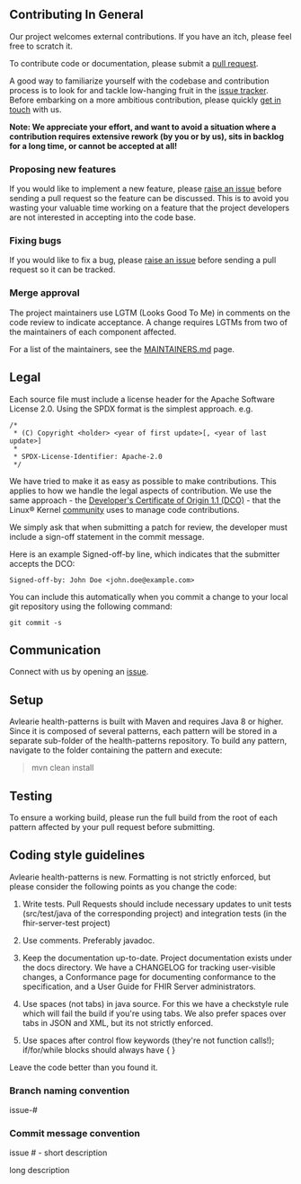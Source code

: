 ## Contributing In General
Our project welcomes external contributions. If you have an itch, please feel
free to scratch it.

To contribute code or documentation, please submit a [pull request](https://github.com/LinuxForHealth/health-patterns/pulls).

A good way to familiarize yourself with the codebase and contribution process is
to look for and tackle low-hanging fruit in the [issue tracker](https://github.com/LinuxForHealth/health-patterns/issues).
Before embarking on a more ambitious contribution, please quickly [get in touch](#communication) with us.

**Note: We appreciate your effort, and want to avoid a situation where a contribution
requires extensive rework (by you or by us), sits in backlog for a long time, or
cannot be accepted at all!**

### Proposing new features

If you would like to implement a new feature, please [raise an issue](https://github.com/LinuxForHealth/health-patterns/issues)
before sending a pull request so the feature can be discussed. This is to avoid
you wasting your valuable time working on a feature that the project developers
are not interested in accepting into the code base.

### Fixing bugs

If you would like to fix a bug, please [raise an issue](https://github.com/LinuxForHealth/health-patterns/issues) before sending a
pull request so it can be tracked.

### Merge approval

The project maintainers use LGTM (Looks Good To Me) in comments on the code
review to indicate acceptance. A change requires LGTMs from two of the
maintainers of each component affected.

For a list of the maintainers, see the [MAINTAINERS.md](MAINTAINERS.md) page.

## Legal

Each source file must include a license header for the Apache
Software License 2.0. Using the SPDX format is the simplest approach.
e.g.

```
/*
 * (C) Copyright <holder> <year of first update>[, <year of last update>]
 *
 * SPDX-License-Identifier: Apache-2.0
 */
```

We have tried to make it as easy as possible to make contributions. This
applies to how we handle the legal aspects of contribution. We use the
same approach - the [Developer's Certificate of Origin 1.1 (DCO)](https://github.com/hyperledger/fabric/blob/master/docs/source/DCO1.1.txt) - that the Linux® Kernel [community](https://elinux.org/Developer_Certificate_Of_Origin)
uses to manage code contributions.

We simply ask that when submitting a patch for review, the developer
must include a sign-off statement in the commit message.

Here is an example Signed-off-by line, which indicates that the
submitter accepts the DCO:

```
Signed-off-by: John Doe <john.doe@example.com>
```

You can include this automatically when you commit a change to your
local git repository using the following command:

```
git commit -s
```

## Communication
Connect with us by opening an [issue](https://github.com/LinuxForHealth/health-patterns/issues).

## Setup
Avlearie health-patterns is built with Maven and requires Java 8 or higher.  Since it is composed of several patterns, each pattern will be stored in a separate sub-folder of the health-patterns repository.  To build any pattern, navigate to the folder containing the pattern and execute:

> mvn clean install

## Testing
To ensure a working build, please run the full build from the root of each pattern affected by your pull request before submitting.

## Coding style guidelines
Avlearie health-patterns is new. Formatting is not strictly enforced, but please consider the following points as you change the code:

1. Write tests. Pull Requests should include necessary updates to unit tests (src/test/java of the corresponding project) and integration tests (in the fhir-server-test project)

2. Use comments. Preferably javadoc.

3. Keep the documentation up-to-date. Project documentation exists under the docs directory. We have a CHANGELOG for tracking user-visible changes, a Conformance page for documenting conformance to the specification, and a User Guide for FHIR Server administrators.

4. Use spaces (not tabs) in java source. For this we have a checkstyle rule which will fail the build if you're using tabs. We also prefer spaces over tabs in JSON and XML, but its not strictly enforced.

5. Use spaces after control flow keywords (they're not function calls!); if/for/while blocks should always have { }

Leave the code better than you found it.

### Branch naming convention

issue-#<number>

### Commit message convention

issue #<number> - short description

long description
